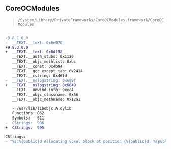 ## CoreOCModules

> `/System/Library/PrivateFrameworks/CoreOCModules.framework/CoreOCModules`

```diff

-9.8.1.0.0
-  __TEXT.__text: 0x6e070
+9.8.3.0.0
+  __TEXT.__text: 0x6df58
   __TEXT.__auth_stubs: 0x1120
   __TEXT.__objc_methlist: 0xbc
   __TEXT.__const: 0x4b94
   __TEXT.__gcc_except_tab: 0x2414
   __TEXT.__cstring: 0x46fd
-  __TEXT.__oslogstring: 0x689f
+  __TEXT.__oslogstring: 0x6849
   __TEXT.__unwind_info: 0xec4
   __TEXT.__objc_classname: 0x56
   __TEXT.__objc_methname: 0x12a1

   - /usr/lib/libobjc.A.dylib
   Functions: 862
   Symbols:   611
-  CStrings:  996
+  CStrings:  995
 
CStrings:
- "%s:%{public}d Allocating voxel block at position {%{public}d, %{public}d, %{public}d}"

```
